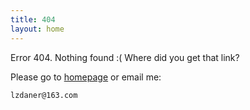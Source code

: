 ```yaml
---
title: 404
layout: home
---
```


Error 404. Nothing found :( Where did you get that link?

Please go to [homepage](/) or email me:

    lzdaner@163.com

